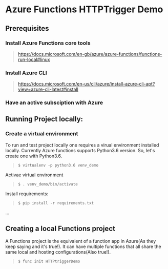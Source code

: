 # Azure Functions HTTPTrigger Demo

## Prerequisites

### Install Azure Functions core tools
> https://docs.microsoft.com/en-gb/azure/azure-functions/functions-run-local#linux


### Install Azure CLI
> https://docs.microsoft.com/en-us/cli/azure/install-azure-cli-apt?view=azure-cli-latest#install


### Have an active subsciption with Azure


## Running Project locally:

### Create a virtual environment

To run and test project locally one requires a virual environment installed locally. Currently Azure functions supports Python3.6 version. So, let's create one with Python3.6.

> `$ virtualenv -p python3.6 venv_demo`

Activae virtual environment

> `$ . venv_demo/bin/activate`

Install requirements:
> `$ pip install -r requirements.txt`

...


## Creating a local Functions project

A Functions project is the equivalent of a function app in Azure(As they keep saying and it's true!). It can have multiple functions that all share the same local and hosting configurations(Also true!).

> `$ func init HTTPtriggerDemo`

